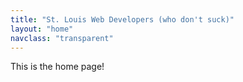 ```yaml
---
title: "St. Louis Web Developers (who don't suck)"
layout: "home"
navclass: "transparent"
---
```


This is the home page!